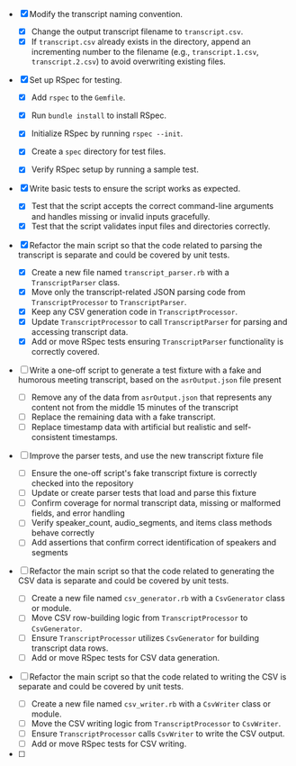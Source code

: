 - [x] Modify the transcript naming convention.

  - [x] Change the output transcript filename to `transcript.csv`.
  - [x] If `transcript.csv` already exists in the directory, append an incrementing number to the filename (e.g., `transcript.1.csv`, `transcript.2.csv`) to avoid overwriting existing files.

- [x] Set up RSpec for testing.

  - [x] Add `rspec` to the `Gemfile`.

  - [x] Run `bundle install` to install RSpec.

  - [x] Initialize RSpec by running `rspec --init`.

  - [x] Create a `spec` directory for test files.

  - [x] Verify RSpec setup by running a sample test.

- [x] Write basic tests to ensure the script works as expected.

  - [x] Test that the script accepts the correct command-line arguments and handles missing or invalid inputs gracefully.
  - [x] Test that the script validates input files and directories correctly.

- [x] Refactor the main script so that the code related to parsing the transcript is separate and could be covered by unit tests.
  - [x] Create a new file named `transcript_parser.rb` with a `TranscriptParser` class.
  - [x] Move only the transcript-related JSON parsing code from `TranscriptProcessor` to `TranscriptParser`.
  - [x] Keep any CSV generation code in `TranscriptProcessor`.
  - [x] Update `TranscriptProcessor` to call `TranscriptParser` for parsing and accessing transcript data.
  - [x] Add or move RSpec tests ensuring `TranscriptParser` functionality is correctly covered.

- [ ] Write a one-off script to generate a test fixture with a fake and humorous meeting transcript, based on the `asrOutput.json` file present
  - [ ] Remove any of the data from `asrOutput.json` that represents any content not from the middle 15 minutes of the transcript
  - [ ] Replace the remaining data with a fake transcript.
  - [ ] Replace timestamp data with artificial but realistic and self-consistent timestamps.
  
- [ ] Improve the parser tests, and use the new transcript fixture file
  - [ ] Ensure the one-off script's fake transcript fixture is correctly checked into the repository
  - [ ] Update or create parser tests that load and parse this fixture
  - [ ] Confirm coverage for normal transcript data, missing or malformed fields, and error handling
  - [ ] Verify speaker_count, audio_segments, and items class methods behave correctly
  - [ ] Add assertions that confirm correct identification of speakers and segments

- [ ] Refactor the main script so that the code related to generating the CSV data is separate and could be covered by unit tests.
  - [ ] Create a new file named `csv_generator.rb` with a `CsvGenerator` class or module.
  - [ ] Move CSV row-building logic from `TranscriptProcessor` to `CsvGenerator`.
  - [ ] Ensure `TranscriptProcessor` utilizes `CsvGenerator` for building transcript data rows.
  - [ ] Add or move RSpec tests for CSV data generation.

- [ ] Refactor the main script so that the code related to writing the CSV is separate and could be covered by unit tests.
  - [ ] Create a new file named `csv_writer.rb` with a `CsvWriter` class or module.
  - [ ] Move the CSV writing logic from `TranscriptProcessor` to `CsvWriter`.
  - [ ] Ensure `TranscriptProcessor` calls `CsvWriter` to write the CSV output.
  - [ ] Add or move RSpec tests for CSV writing.

- [ ] 
